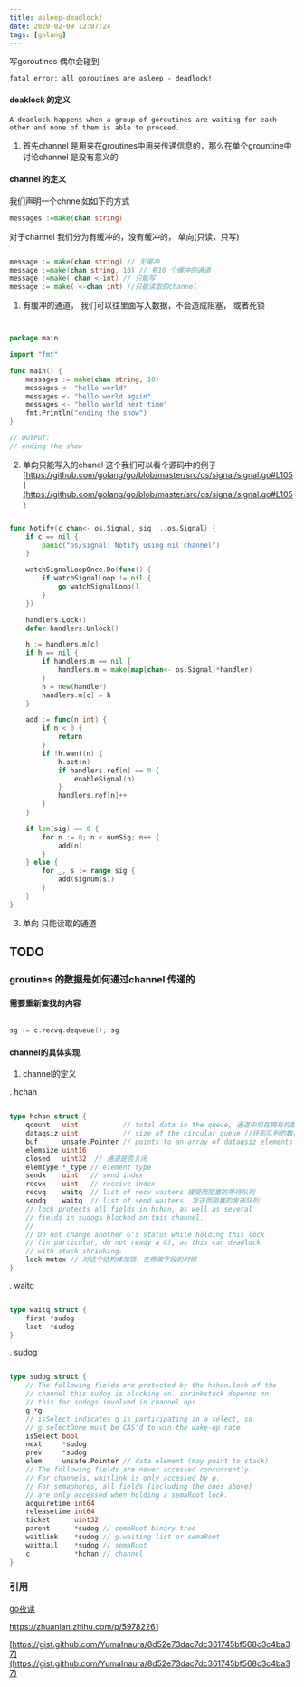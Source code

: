 ```yaml
---
title: asleep-deadlock!
date: 2020-02-09 12:07:24
tags: [golang]
---
```

写goroutines 偶尔会碰到 
```
fatal error: all goroutines are asleep - deadlock!
```

#### deaklock 的定义
```
A deadlock happens when a group of goroutines are waiting for each other and none of them is able to proceed.
```
1. 首先channel 是用来在groutines中用来传递信息的，那么在单个grountine中讨论channel 是没有意义的


#### channel 的定义
我们声明一个chnnel如如下的方式
```go
messages :=make(chan string)

```
对于channel 我们分为有缓冲的，没有缓冲的， 单向(只读，只写)
```go

message := make(chan string) // 无缓冲
message :=make(chan string, 10) // 有10 个缓冲的通道
message :=make( chan <-int) // 只能写
message := make( <-chan int) //只能读取的channel
```

1. 有缓冲的通道， 我们可以往里面写入数据，不会造成阻塞， 或者死锁

```go


package main

import "fmt"

func main() {
	messages := make(chan string, 10)
	messages <- "hello world"
	messages <- "hello world again"
	messages <- "hello world next time"
	fmt.Println("ending the show")
}

// OUTPUT:
// ending the show
```

2. 单向只能写入的chanel 
这个我们可以看个源码中的例子
[https://github.com/golang/go/blob/master/src/os/signal/signal.go#L105](https://github.com/golang/go/blob/master/src/os/signal/signal.go#L105)

```go

func Notify(c chan<- os.Signal, sig ...os.Signal) {
	if c == nil {
		panic("os/signal: Notify using nil channel")
	}

	watchSignalLoopOnce.Do(func() {
		if watchSignalLoop != nil {
			go watchSignalLoop()
		}
	})

	handlers.Lock()
	defer handlers.Unlock()

	h := handlers.m[c]
	if h == nil {
		if handlers.m == nil {
			handlers.m = make(map[chan<- os.Signal]*handler)
		}
		h = new(handler)
		handlers.m[c] = h
	}

	add := func(n int) {
		if n < 0 {
			return
		}
		if !h.want(n) {
			h.set(n)
			if handlers.ref[n] == 0 {
				enableSignal(n)
			}
			handlers.ref[n]++
		}
	}

	if len(sig) == 0 {
		for n := 0; n < numSig; n++ {
			add(n)
		}
	} else {
		for _, s := range sig {
			add(signum(s))
		}
	}
}


```

3.  单向 只能读取的通道
## TODO 


### groutines 的数据是如何通过channel 传递的

#### 需要重新查找的内容
```go

sg := c.recvq.dequeue(); sg
```


#### channel的具体实现


1.  channel的定义

.  hchan 

```go

type hchan struct {
	qcount   uint           // total data in the queue, 通道中现在拥有的数据数量
	dataqsiz uint           // size of the circular queue //环形队列的数据大小
	buf      unsafe.Pointer // points to an array of dataqsiz elements //指向dataqsiz元素类型大小的数组
	elemsize uint16
	closed   uint32  // 通道是否关闭
	elemtype *_type // element type
	sendx    uint   // send index
	recvx    uint   // receive index
	recvq    waitq  // list of recv waiters 接受而阻塞的等待队列
	sendq    waitq  // list of send waiters  发送而阻塞的发送队列
	// lock protects all fields in hchan, as well as several
	// fields in sudogs blocked on this channel.
	//
	// Do not change another G's status while holding this lock
	// (in particular, do not ready a G), as this can deadlock
	// with stack shrinking.
	lock mutex // 对这个结构体加锁，在修改字段的时候
}

```

. waitq

```go

type waitq struct {
	first *sudog
	last  *sudog
}

```

. sudog

```go

type sudog struct {
	// The following fields are protected by the hchan.lock of the
	// channel this sudog is blocking on. shrinkstack depends on
	// this for sudogs involved in channel ops.
	g *g
	// isSelect indicates g is participating in a select, so
	// g.selectDone must be CAS'd to win the wake-up race.
	isSelect bool
	next     *sudog
	prev     *sudog
	elem     unsafe.Pointer // data element (may point to stack)
	// The following fields are never accessed concurrently.
	// For channels, waitlink is only accessed by g.
	// For semaphores, all fields (including the ones above)
	// are only accessed when holding a semaRoot lock.
	acquiretime int64
	releasetime int64
	ticket      uint32
	parent      *sudog // semaRoot binary tree
	waitlink    *sudog // g.waiting list or semaRoot
	waittail    *sudog // semaRoot
	c           *hchan // channel
}
```

### 引用

[go夜读](https://github.com/developer-learning/night-reading-go/issues/450)

https://zhuanlan.zhihu.com/p/59782261


[https://gist.github.com/YumaInaura/8d52e73dac7dc361745bf568c3c4ba37](https://gist.github.com/YumaInaura/8d52e73dac7dc361745bf568c3c4ba37)

